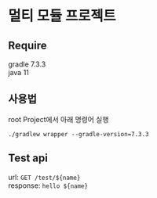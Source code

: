 # 멀티 모듈 프로젝트

## Require 
gradle 7.3.3    
java 11

## 사용법
root Project에서 아래 명령어 실행 

`./gradlew wrapper --gradle-version=7.3.3`

## Test api
url: `GET /test/${name}`     
response: `hello ${name}`

